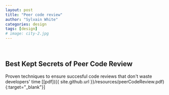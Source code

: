 ```yaml
---
layout: post
title: "Peer code review"
author: "Sylvain White"
categories: design
tags: [design]
# image: city-2.jpg
---
```


<br/>

## Best Kept Secrets of Peer Code Review

Proven techniques to ensure succesful code reviews that don't waste developers' time 
[[pdf]({{ site.github.url }}/resources/peerCodeReview.pdf){:target="_blank"}]

